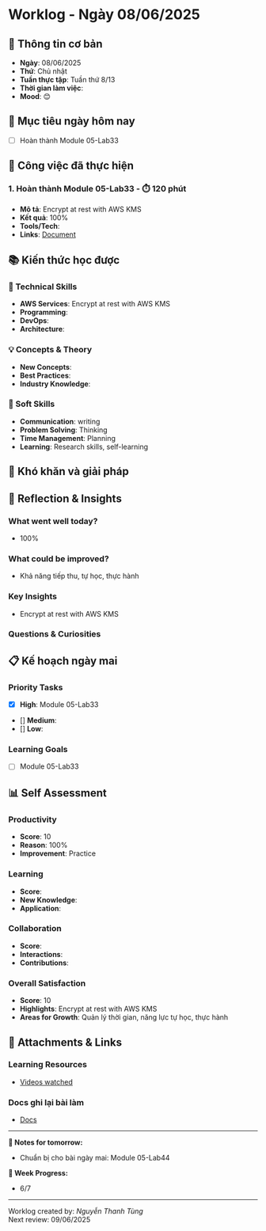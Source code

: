 # Worklog - Ngày 08/06/2025

## 📅 Thông tin cơ bản
- **Ngày**: 08/06/2025
- **Thứ**: Chủ nhật
- **Tuần thực tập**: Tuần thứ 8/13
- **Thời gian làm việc**: 
- **Mood**: 😊

## 🎯 Mục tiêu ngày hôm nay
- [ ] Hoàn thành Module 05-Lab33

## 💼 Công việc đã thực hiện

### 1. Hoàn thành Module 05-Lab33 - ⏱️ 120 phút
- **Mô tả**: Encrypt at rest with AWS KMS
- **Kết quả**: 100%
- **Tools/Tech**: 
- **Links**: [Document](https://docs.google.com/document/d/1UivBJyd_2PjeE6RNSDdyODsLnJPKCN039Y3lRV2ME0E/edit?usp=sharing)

## 📚 Kiến thức học được

### 🔧 Technical Skills
- **AWS Services**: Encrypt at rest with AWS KMS
- **Programming**: 
- **DevOps**: 
- **Architecture**: 

### 💡 Concepts & Theory
- **New Concepts**: 
- **Best Practices**: 
- **Industry Knowledge**: 

### 🤝 Soft Skills
- **Communication**: writing
- **Problem Solving**: Thinking
- **Time Management**: Planning
- **Learning**: Research skills, self-learning

## 🚧 Khó khăn và giải pháp

## 💭 Reflection & Insights

### What went well today?
- 100%

### What could be improved?
- Khả năng tiếp thu, tự học, thực hành

### Key Insights
- Encrypt at rest with AWS KMS

### Questions & Curiosities

## 📋 Kế hoạch ngày mai

### Priority Tasks
- [x] **High**: Module 05-Lab33
- [] **Medium**: 
- [] **Low**: 

### Learning Goals
- [ ] Module 05-Lab33

## 📊 Self Assessment

### Productivity
- **Score**: 10
- **Reason**: 100%
- **Improvement**: Practice

### Learning
- **Score**: 
- **New Knowledge**:
- **Application**:

### Collaboration
- **Score**: 
- **Interactions**: 
- **Contributions**: 

### Overall Satisfaction
- **Score**: 10
- **Highlights**: Encrypt at rest with AWS KMS
- **Areas for Growth**: Quản lý thời gian, năng lực tự học, thực hành


## 📎 Attachments & Links

### Learning Resources
- [Videos watched](https://www.youtube.com/watch?v=MDDYZKU4i6Y&list=PLahN4TLWtox2a3vElknwzU_urND8hLn1i&index=187)

### Docs ghi lại bài làm
- [Docs](https://docs.google.com/document/d/1UivBJyd_2PjeE6RNSDdyODsLnJPKCN039Y3lRV2ME0E/edit?usp=sharing)

---

**📝 Notes for tomorrow:**
- Chuẩn bị cho bài ngày mai: Module 05-Lab44

**🎯 Week Progress:**
- 6/7

---
Worklog created by: *Nguyễn Thanh Tùng*  
Next review: 09/06/2025



